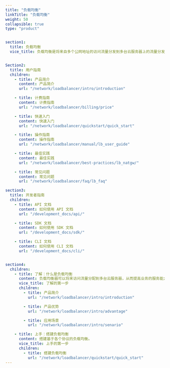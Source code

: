 ```yaml
---
title: "负载均衡"
linkTitle: "负载均衡"
weight: 50
collapsible: true
type: "product"


section1:
  title: 负载均衡
  vice_title: 负载均衡是将来自多个公网地址的访问流量分发到多台云服务器上的流量分发控制服务，并支持自动检测并隔离不可用的云服务器，从而提高业务的服务能力和可用性。


Section2:
  title: 用户指南
  children:
    - title: 产品简介
      content: 产品简介
      url: "/network/loadbalancer/intro/introduction"

    - title: 计费指南
      content: 计费指南
      url: "/network/loadbalancer/billing/price"

    - title: 快速入门
      content: 快速入门
      url: "/network/loadbalancer/quickstart/quick_start"

    - title: 操作指南
      content: 操作指南
      url: "/network/loadbalancer/manual/lb_user_guide"

    - title: 最佳实践
      content: 最佳实践
      url: "/network/loadbalancer/best-practices/lb_natgw/"

    - title: 常见问题
      content: 常见问题
      url: "/network/loadbalancer/faq/lb_faq"

section3:
  title: 开发者指南
  children:
    - title: API 文档
      content: 如何使用 API 文档
      url: "/development_docs/api/"

    - title: SDK 文档
      content: 如何使用 SDK 文档
      url: "/development_docs/sdk/"

    - title: CLI 文档
      content: 如何使用 CLI 文档
      url: "/development_docs/cli/"


section4:
  children:
    - title: 了解：什么是负载均衡
      content: 负载均衡器可以将来访问流量分配到多台云服务器，从而提高业务的服务能力和可用性。
      vice_title: 了解的第一步
      children:
        - title: 产品简介
          url: "/network/loadbalancer/intro/introduction"

        - title: 产品优势
          url: "/network/loadbalancer/intro/advantage"

        - title: 应用场景
          url: "/network/loadbalancer/intro/senario"

    - title: 上手：搭建负载均衡
      content: 搭建基于各个协议的负载均衡。
      vice_title: 上手的第一步
      children:
        - title: 搭建负载均衡
          url: "/network/loadbalancer/quickstart/quick_start"       
---
```



<!-- type: "product" 这个参数表明这是一个产品index页面 -->
<!-- section1 为产品index页面 主标题 副标题 video  video_img为视频图片  -->
<!-- section2 为产品index页面 第一个大块的用户文档配置  -->
<!-- section3 为产品index页面 第二个大块的开发者文档配置  -->
<!-- section4 为产品index页面 第三个大块的学习路径配置  -->